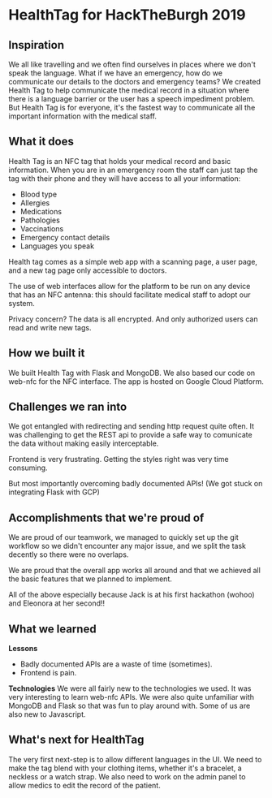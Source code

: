 # HealthTag for HackTheBurgh 2019

## Inspiration
We all like travelling and we often find ourselves in places where we don't speak the language.
What if we have an emergency, how do we communicate our details to the doctors and emergency teams?
We created Health Tag to help communicate the medical record in a situation where there is a language barrier or the user has a speech impediment problem. But Health Tag is for everyone, it's the fastest way to communicate all the important information with the medical staff.

## What it does
Health Tag is an NFC tag that holds your medical record and basic information. When you are in an emergency room the staff can just tap the tag with their phone and they will have access to all your information:
- Blood type
- Allergies
- Medications
- Pathologies
- Vaccinations
- Emergency contact details
- Languages you speak

Health tag comes as a simple web app with a scanning page, a user page, and a new tag page only accessible to doctors.

The use of web interfaces allow for the platform to be run on any device that has an NFC antenna: this should facilitate medical staff to adopt our system.

Privacy concern? The data is all encrypted. And only authorized users can read and write new tags.

## How we built it
We built Health Tag with Flask and MongoDB.
We also based our code on web-nfc for the NFC interface.
The app is hosted on Google Cloud Platform.

## Challenges we ran into
We got entangled with redirecting and sending http request quite often.
It was challenging to get the REST api to provide a safe way to comunicate the data without making easily interceptable.

Frontend is very frustrating. Getting the styles right was very time consuming.

But most importantly overcoming badly documented APIs! (We got stuck on integrating Flask with GCP)

## Accomplishments that we're proud of
We are proud of our teamwork, we managed to quickly set up the git workflow so we didn't encounter any major issue, and we split the task decently so there were no overlaps.

We are proud that the overall app works all around and that we achieved all the basic features that we planned to implement.

All of the above especially because Jack is at his first hackathon (wohoo) and Eleonora at her second!!

## What we learned
**Lessons**
- Badly documented APIs are a waste of time (sometimes).
- Frontend is pain.

**Technologies**
We were all fairly new to the technologies we used. It was very interesting to learn web-nfc APIs.
We were also quite unfamiliar with MongoDB and Flask so that was fun to play around with.
Some of us are also new to Javascript.

## What's next for HealthTag
The very first next-step is to allow different languages in the UI.
We need to make the tag blend with your clothing items, whether it's a bracelet, a neckless or a watch strap.
We also need to work on the admin panel to allow medics to edit the record of the patient.

